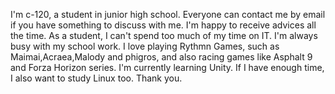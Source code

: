 I'm c-120, a student in junior high school.
Everyone can contact me by email if you have something to discuss with me. I'm happy to receive advices all the time.
As a student, I can't spend too much of my time on IT. I'm always busy with my school work.
I love playing Rythmn Games, such as Maimai,Acraea,Malody and phigros, and also racing games like Asphalt 9 and Forza Horizon series.
I'm currently learning Unity. If I have enough time, I also want to study Linux too.
Thank you.

<!---
c-120/c-120 is a ✨ special ✨ repository because its `README.md` (this file) appears on your GitHub profile.
You can click the Preview link to take a look at your changes.
--->
